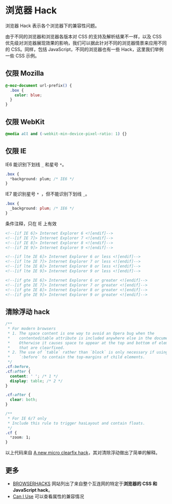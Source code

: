 # 浏览器 Hack

浏览器 Hack 表示各个浏览器下的兼容性问题。

由于不同的浏览器和浏览器各版本对 CSS 的支持及解析结果不一样，以及 CSS 优先级对浏览器展现效果的影响，我们可以据此针对不同的浏览器情景来应用不同的 CSS。同样，包括 JavaScript，不同的浏览器也有一些 Hack，这里我们举例一些 CSS 示例。

## 仅限 Mozilla

```css
@-moz-document url-prefix() {
  .box {
    color: blue;
  }
}
```

## 仅限 WebKit

```css
@media all and (-webkit-min-device-pixel-ratio: 1) {}
```

## 仅限 IE

IE6 能识别下划线 `_` 和星号 `*`。

```css
.box {
  *background: plum; /* IE6 */
}
```

IE7 能识别星号 `* `，但不能识别下划线 `_`。

```css
.box {
  _background: plum; /* IE6 */
}
```

条件注释，只在 IE 上有效

```html
<!--[if IE 6]> Internet Explorer 6 <![endif]-->
<!--[if IE 7]> Internet Explorer 7 <![endif]-->
<!--[if IE 8]> Internet Explorer 8 <![endif]-->
<!--[if IE 9]> Internet Explorer 9 <![endif]-->

<!--[if lte IE 6]> Internet Explorer 6 or less <![endif]-->
<!--[if lte IE 7]> Internet Explorer 7 or less <![endif]-->
<!--[if lte IE 8]> Internet Explorer 8 or less <![endif]-->
<!--[if lte IE 9]> Internet Explorer 9 or less <![endif]-->

<!--[if gte IE 6]> Internet Explorer 6 or greater <![endif]-->
<!--[if gte IE 7]> Internet Explorer 7 or greater <![endif]-->
<!--[if gte IE 8]> Internet Explorer 8 or greater <![endif]-->
<!--[if gte IE 9]> Internet Explorer 9 or greater <![endif]-->
```

## 清除浮动 hack

```css
/**
 * For modern browsers
 * 1. The space content is one way to avoid an Opera bug when the
 *    contenteditable attribute is included anywhere else in the document.
 *    Otherwise it causes space to appear at the top and bottom of elements
 *    that are clearfixed.
 * 2. The use of `table` rather than `block` is only necessary if using
 *    `:before` to contain the top-margins of child elements.
 */
.cf:before,
.cf:after {
  content: ' '; /* 1 */
  display: table; /* 2 */
}

.cf:after {
  clear: both;
}

/**
 * For IE 6/7 only
 * Include this rule to trigger hasLayout and contain floats.
 */
.cf {
  *zoom: 1;
}
```

以上代码来自 [A new micro clearfix hack](http://nicolasgallagher.com/micro-clearfix-hack/)，其对清除浮动做出了简单的解释。

## 更多

- [BROWSERHACKS](http://browserhacks.com/) 网站列出了来自整个互连网的特定于**浏览器的 CSS 和 JavaScript hack**。
- [Can I Use](https://www.caniuse.com/) 可以查看属性的兼容情况
